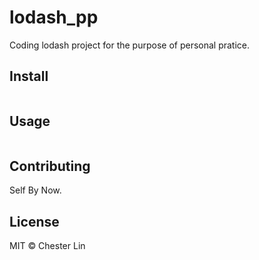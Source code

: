 # lodash_pp

Coding lodash project for the purpose of personal pratice.

## Install

```

```

## Usage

```

```

## Contributing

Self By Now.

## License

MIT © Chester Lin